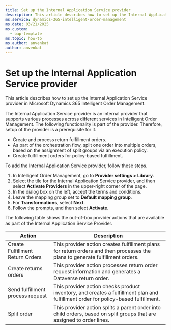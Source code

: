 ```yaml
---
title: Set up the Internal Application Service provider
description: This article describes how to set up the Internal Application Service provider in Microsoft Dynamics 365 Intelligent Order Management.
ms.service: dynamics-365-intelligent-order-management
ms.date: 03/21/2025
ms.custom: 
  - bap-template
ms.topic: how-to
ms.author: anvenkat
author: anvenkat
---
```


# Set up the Internal Application Service provider

This article describes how to set up the Internal Application Service provider in Microsoft Dynamics 365 Intelligent Order Management.

The Internal Application Service provider is an internal provider that supports various processes across different services in Intelligent Order Management. The following functionality is part of the provider. Therefore, setup of the provider is a prerequisite for it.

- Create and process return fulfillment orders.
- As part of the orchestration flow, split one order into multiple orders, based on the assignment of split groups via an execution policy.
- Create fulfillment orders for policy-based fulfillment.

To add the Internal Application Service provider, follow these steps.

1. In Intelligent Order Management, go to **Provider settings \> Library**.
1. Select the tile for the Internal Application Service provider, and then select **Activate Providers** in the upper-right corner of the page.
1. In the dialog box on the left, accept the terms and conditions.
1. Leave the mapping group set to **Default mapping group**.
1. For **Transformations**, select **Next**.
1. Follow the prompts, and then select **Activate**.

The following table shows the out-of-box provider actions that are available as part of the Internal Application Service Provider.

| Action | Description |
|--------|-------------|
| Create Fulfillment Return Orders | This provider action creates fulfillment plans for return orders and then processes the plans to generate fulfillment orders. |
| Create returns orders | This provider action processes return order request information and generates a Dataverse return order. |
| Send fulfillment process request | This provider action checks product inventory, and creates a fulfillment plan and fulfillment order for policy-based fulfillment. |
| Split order | This provider action splits a parent order into child orders, based on split groups that are assigned to order lines. |
